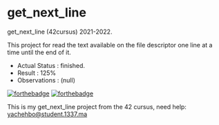 # get_next_line

get_next_line (42cursus) 2021-2022.

This project for read the text available on the file descriptor one line at a time until the end of it.
- Actual Status : finished.
- Result        : 125%
- Observations : (null)

[![forthebadge](https://forthebadge.com/images/badges/made-with-c.svg)](https://forthebadge.com)
[![forthebadge](https://forthebadge.com/images/badges/built-with-love.svg)](https://forthebadge.com)

This is my get_next_line project from the 42 cursus,
need help:
yachehbo@student.1337.ma
